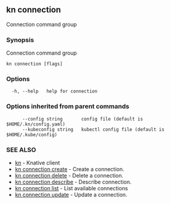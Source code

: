 ## kn connection

Connection command group

### Synopsis

Connection command group

```
kn connection [flags]
```

### Options

```
  -h, --help   help for connection
```

### Options inherited from parent commands

```
      --config string       config file (default is $HOME/.kn/config.yaml)
      --kubeconfig string   kubectl config file (default is $HOME/.kube/config)
```

### SEE ALSO

* [kn](kn.md)	 - Knative client
* [kn connection create](kn_connection_create.md)	 - Create a connection.
* [kn connection delete](kn_connection_delete.md)	 - Delete a connection.
* [kn connection describe](kn_connection_describe.md)	 - Describe connection.
* [kn connection list](kn_connection_list.md)	 - List available connections
* [kn connection update](kn_connection_update.md)	 - Update a connection.

